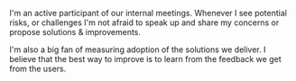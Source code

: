 I'm an active participant of our internal meetings.
Whenever I see potential risks, or challenges I'm not afraid to speak up and share my concerns or propose solutions & improvements.

I'm also a big fan of measuring adoption of the solutions we deliver. I believe that the best way to improve is to learn from the feedback we get from the users.
